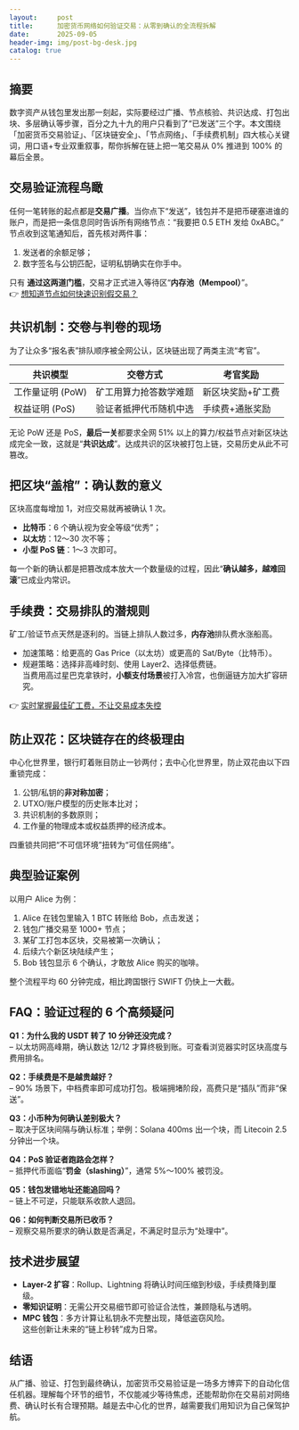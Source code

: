 ```yaml
---
layout:     post
title:      加密货币网络如何验证交易：从零到确认的全流程拆解
date:       2025-09-05
header-img: img/post-bg-desk.jpg
catalog: true
---
```


## 摘要
数字资产从钱包里发出那一刻起，实际要经过广播、节点核验、共识达成、打包出块、多层确认等步骤，百分之九十九的用户只看到了“已发送”三个字。本文围绕「加密货币交易验证」、「区块链安全」、「节点网络」、「手续费机制」四大核心关键词，用口语+专业双重叙事，帮你拆解在链上把一笔交易从 0% 推进到 100% 的幕后全景。

## 交易验证流程鸟瞰

任何一笔转账的起点都是**交易广播**。当你点下“发送”，钱包并不是把币硬塞进谁的账户，而是把一条信息同时告诉所有网络节点：“我要把 0.5 ETH 发给 0xABC。”  
节点收到这笔通知后，首先核对两件事：  
1. 发送者的余额足够；  
2. 数字签名与公钥匹配，证明私钥确实在你手中。  

只有 **通过这两道门槛**，交易才正式进入等待区“**内存池（Mempool）**”。  
👉 [想知道节点如何快速识别假交易？](https://okxdog.com/)

## 共识机制：交卷与判卷的现场

为了让众多“报名表”排队顺序被全网公认，区块链出现了两类主流“考官”。

| 共识模型 | 交卷方式 | 考官奖励 |
|---|---|---|
| 工作量证明 (PoW) | 矿工用算力抢答数学难题 | 新区块奖励+矿工费 |
| 权益证明 (PoS) | 验证者抵押代币随机中选 | 手续费+通胀奖励 |

无论 PoW 还是 PoS，**最后一关**都要求全网 51% 以上的算力/权益节点对新区块达成完全一致，这就是“**共识达成**”。达成共识的区块被打包上链，交易历史从此不可篡改。

## 把区块“盖棺”：确认数的意义

区块高度每增加 1，对应交易就再被确认 1 次。  
- **比特币**：6 个确认视为安全等级“优秀”；  
- **以太坊**：12～30 次不等；  
- **小型 PoS 链**：1～3 次即可。  

每一个新的确认都是把篡改成本放大一个数量级的过程，因此“**确认越多，越难回滚**”已成业内常识。  

## 手续费：交易排队的潜规则
矿工/验证节点天然是逐利的。当链上排队人数过多，**内存池**排队费水涨船高。  
- 加速策略：给更高的 Gas Price（以太坊）或更高的 Sat/Byte（比特币）。  
- 规避策略：选择非高峰时刻、使用 Layer2、选择低费链。  
当费用高过星巴克拿铁时，**小额支付场景**被打入冷宫，也倒逼链方加大扩容研究。

👉 [实时掌握最佳矿工费，不让交易成本失控](https://okxdog.com/)

## 防止双花：区块链存在的终极理由
中心化世界里，银行盯着账目防止一钞两付；去中心化世界里，防止双花由以下四重锁完成：  
1. 公钥/私钥的**非对称加密**；  
2. UTXO/账户模型的历史账本比对；  
3. 共识机制的多数原则；  
4. 工作量的物理成本或权益质押的经济成本。  

四重锁共同把“不可信环境”扭转为“可信任网络”。

## 典型验证案例
以用户 Alice 为例：  
1. Alice 在钱包里输入 1 BTC 转账给 Bob，点击发送；  
2. 钱包广播交易至 1000+ 节点；  
3. 某矿工打包本区块，交易被第一次确认；  
4. 后续六个新区块陆续产生；  
5. Bob 钱包显示 6 个确认，才敢放 Alice 购买的咖啡。  

整个流程平均 60 分钟完成，相比跨国银行 SWIFT 仍快上一大截。

## FAQ：验证过程的 6 个高频疑问

**Q1：为什么我的 USDT 转了 10 分钟还没完成？**  
– 以太坊网高峰期，确认数达 12/12 才算终极到账。可查看浏览器实时区块高度与费用排名。

**Q2：手续费是不是越贵越好？**  
– 90% 场景下，中档费率即可成功打包。极端拥堵阶段，高费只是“插队”而非“保送”。  

**Q3：小币种为何确认差别极大？**  
– 取决于区块间隔与确认标准；举例：Solana 400ms 出一个块，而 Litecoin 2.5分钟出一个块。  

**Q4：PoS 验证者跑路会怎样？**  
– 抵押代币面临“**罚金（slashing）**”，通常 5%～100% 被罚没。  

**Q5：钱包发错地址还能追回吗？**  
– 链上不可逆，只能联系收款人退回。  

**Q6：如何判断交易所已收币？**  
– 观察交易所要求的确认数是否满足，不满足时显示为“处理中”。  

## 技术进步展望  
- **Layer-2 扩容**：Rollup、Lightning 将确认时间压缩到秒级，手续费降到厘级。  
- **零知识证明**：无需公开交易细节即可验证合法性，兼顾隐私与透明。  
- **MPC 钱包**：多方计算让私钥永不完整出现，降低盗窃风险。  
这些创新让未来的“链上秒转”成为日常。

## 结语  
从广播、验证、打包到最终确认，加密货币交易验证是一场多方博弈下的自动化信任机器。理解每个环节的细节，不仅能减少等待焦虑，还能帮助你在交易前对网络费、确认时长有合理预期。越是去中心化的世界，越需要我们用知识为自己保驾护航。